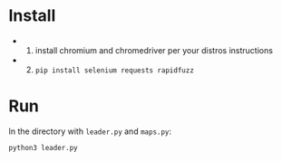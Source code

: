 # Install
- 1) install chromium and chromedriver per your distros instructions
- 2) `pip install selenium requests rapidfuzz`

# Run
In the directory with `leader.py` and `maps.py`:

`python3 leader.py` 
